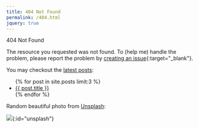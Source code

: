 ```yaml
---
title: 404 Not Found
permalink: /404.html
jquery: true
---
```


<div class="page-title">404 Not Found</div>

The resource you requested was not found. To (help me) handle the problem, please report the problem by [creating an issue](https://github.com/crispgm/crispgm.com/issues/new?title=[Report]%20404%20Not%20Found){:target="_blank"}.

You may checkout the [latest posts](/blog.html):

<ul>
{% for post in site.posts limit:3 %}
  <li><a href="{{ post.url }}">{{ post.title }}</a></li>
{% endfor %}
</ul>

Random beautiful photo from [Unsplash](https://unsplash.com/):

[![](https://source.unsplash.com/random)](#){:id="unsplash"}

<script>
$("#unsplash>img").click(function(){
  $(this).attr("src", "https://source.unsplash.com/random?t=" + Math.random());
});
</script>
